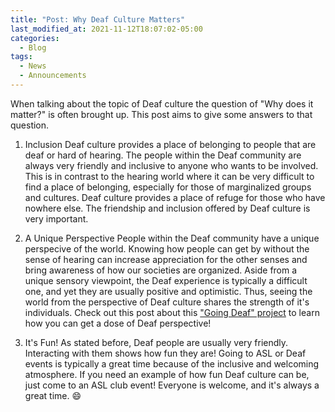 ```yaml
---
title: "Post: Why Deaf Culture Matters"
last_modified_at: 2021-11-12T18:07:02-05:00
categories:
  - Blog
tags:
  - News
  - Announcements
---
```


When talking about the topic of Deaf culture the question of "Why does it matter?" is often brought up. This post aims to give some answers to that question.
1. Inclusion
Deaf culture provides a place of belonging to people that are deaf or hard of hearing. The people within the Deaf community are always very friendly and inclusive to anyone who wants to be involved.
This is in contrast to the hearing world where it can be very difficult to find a place of belonging, especially for those of marginalized groups and cultures. Deaf culture provides a place of refuge for those who have nowhere else.
The friendship and inclusion offered by Deaf culture is very important.

2. A Unique Perspective
People within the Deaf community have a unique perspecive of the world. Knowing how people can get by without the sense of hearing can increase appreciation for the other senses and bring awareness of how our societies are organized.
Aside from a unique sensory viewpoint, the Deaf experience is typically a difficult one, and yet they are usually positive and optimistic. Thus, seeing the world from the perspective of Deaf culture shares the strength of it's individuals.
Check out this post about this ["Going Deaf" project](https://bamboo72.github.io/ENGL-2010-Mock-ASL-Website/blog/GoingDeafProject/) to learn how you can get a dose of Deaf perspective!

3. It's Fun!
As stated before, Deaf people are usually very friendly. Interacting with them shows how fun they are! Going to ASL or Deaf events is typically a great time because of the inclusive and welcoming atmosphere.
If you need an example of how fun Deaf culture can be, just come to an ASL club event! Everyone is welcome, and it's always a great time. 😄
